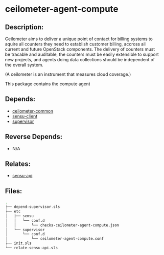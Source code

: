 # ceilometer-agent-compute

## Description:

Ceilometer aims to deliver a unique point of contact for billing systems to aquire all counters they need to establish  customer billing, accross all current and future OpenStack components. The delivery of counters must be tracable and auditable, the counters must be easily extensible to support new projects, and agents doing data collections should be independent of the overall system.

(A ceilometer is an instrument that measures cloud coverage.)

This package contains the compute agent

## Depends:

  -  [ceilometer-common](/salt/ceilometer-common)
  -  [sensu-client](/salt/sensu-client)
  -  [supervisor](/salt/supervisor)

## Reverse Depends:

  -  N/A

## Relates:

  -  [sensu-api](/salt/sensu-api)

## Files:

```bash
.
├── depend-supervisor.sls
├── etc
│   ├── sensu
│   │   └── conf.d
│   │       └── checks-ceilometer-agent-compute.json
│   └── supervisor
│       └── conf.d
│           └── ceilometer-agent-compute.conf
├── init.sls
└── relate-sensu-api.sls
```
